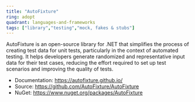 ```yaml
---
title: "AutoFixture"
ring: adopt
quadrant: languages-and-frameworks
tags: ["library","testing","mock, fakes & stubs"]
--- 
```

AutoFixture is an open-source library for .NET that simplifies the process of creating test data for unit tests, particularly in the context of automated testing. It helps developers generate randomized and representative input data for their test cases, reducing the effort required to set up test scenarios and improving the quality of tests.

- Documentation: https://autofixture.github.io/
- Source: https://github.com/AutoFixture/AutoFixture
- NuGet: https://www.nuget.org/packages/AutoFixture
